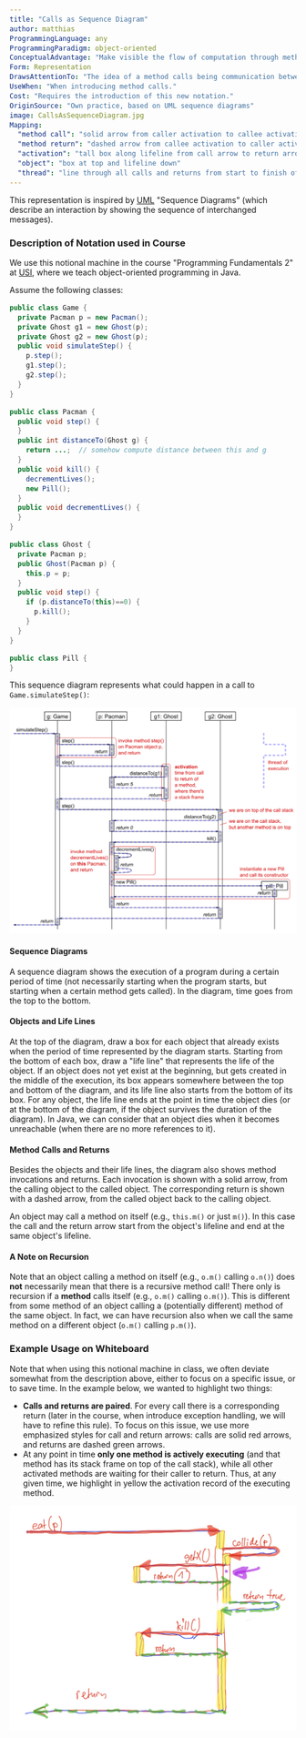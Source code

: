```yaml
---
title: "Calls as Sequence Diagram"
author: matthias
ProgrammingLanguage: any
ProgrammingParadigm: object-oriented
ConceptualAdvantage: "Make visible the flow of computation through method calls and returns, showing how calls relate to objects, and how calls and returns are paired."
Form: Representation
DrawsAttentionTo: "The idea of a method calls being communication between two objects."
UseWhen: "When introducing method calls."
Cost: "Requires the introduction of this new notation."
OriginSource: "Own practice, based on UML sequence diagrams"
image: CallsAsSequenceDiagram.jpg
Mapping:
  "method call": "solid arrow from caller activation to callee activation"
  "method return": "dashed arrow from callee activation to caller activation"
  "activation": "tall box along lifeline from call arrow to return arrow"
  "object": "box at top and lifeline down"
  "thread": "line through all calls and returns from start to finish of diagram"
---
```


This representation is inspired by [UML](https://www.omg.org/spec/UML/2.5.1/About-UML/) "Sequence Diagrams" (which describe an interaction by showing the sequence of interchanged messages).

### Description of Notation used in Course

We use this notional machine in the course "Programming Fundamentals 2"
at [USI](https://www.inf.usi.ch/en),
where we teach object-oriented programming in Java.

Assume the following classes:

```java
public class Game {
  private Pacman p = new Pacman();
  private Ghost g1 = new Ghost(p);
  private Ghost g2 = new Ghost(p);
  public void simulateStep() {
    p.step();
    g1.step();
    g2.step();
  }
}
```

```java
public class Pacman {
  public void step() {
  }
  public int distanceTo(Ghost g) {
    return ...;  // somehow compute distance between this and g
  }
  public void kill() {
    decrementLives();
    new Pill();
  }
  public void decrementLives() {
  }
}
```

```java
public class Ghost {
  private Pacman p;
  public Ghost(Pacman p) {
    this.p = p;
  }
  public void step() {
    if (p.distanceTo(this)==0) {
      p.kill();
    }
  }
}
```

```java
public class Pill {
}
```

This sequence diagram represents what could happen in a call to `Game.simulateStep()`:

<img class="ui centered image" src="/assets/images/nm/CallsAsSequenceDiagram-description.png">

#### Sequence Diagrams
A sequence diagram shows the execution of a program during a certain period of time (not necessarily starting when the program starts, but starting when a certain method gets called). In the diagram, time goes from the top to the bottom.

#### Objects and Life Lines
At the top of the diagram, draw a box for each object that already exists when the period of time represented by the diagram starts. Starting from the bottom of each box, draw a "life line" that represents the life of the object. If an object does not yet exist at the beginning, but gets created in the middle of the execution, its box appears somewhere between the top and bottom of the diagram, and its life line also starts from the bottom of its box. For any object, the life line ends at the point in time the object dies (or at the bottom of the diagram, if the object survives the duration of the diagram). In Java, we can consider that an object dies when it becomes unreachable (when there are no more references to it).

#### Method Calls and Returns
Besides the objects and their life lines, the diagram also shows method invocations and returns. Each invocation is shown with a solid arrow, from the calling object to the called object. The corresponding return is shown with a dashed arrow, from the called object back to the calling object.

An object may call a method on itself (e.g., `this.m()` or just `m()`). In this case the call and the return arrow start from the object's lifeline and end at the same object's lifeline.

#### A Note on Recursion
Note that an object calling a method on itself (e.g., `o.m()` calling `o.n()`) does **not** necessarily mean that there is a recursive method call! There only is recursion if a **method** calls itself (e.g., `o.m()` calling `o.m()`). This is different from some method of an object calling a (potentially different) method of the same object. In fact, we can have recursion also when we call the same method on a different object (`o.m()` calling `p.m()`).

### Example Usage on Whiteboard

Note that when using this notional machine in class,
we often deviate somewhat from the description above,
either to focus on a specific issue, or to save time.
In the example below, we wanted to highlight two things:

* **Calls and returns are paired**.
For every call there is a corresponding return
(later in the course, when introduce exception handling,
we will have to refine this rule).
To focus on this issue,
we use more emphasized styles for call and return arrows:
calls are solid red arrows,
and returns are dashed green arrows.
* At any point in time **only one method is actively executing**
(and that method has its stack frame on top of the call stack),
while all other activated methods are waiting for their caller to return.
Thus, at any given time, we highlight in yellow
the activation record of the executing method.

<img src="/assets/images/nm/CallsAsSequenceDiagram-full.jpg" class="ui fluid bordered image">
